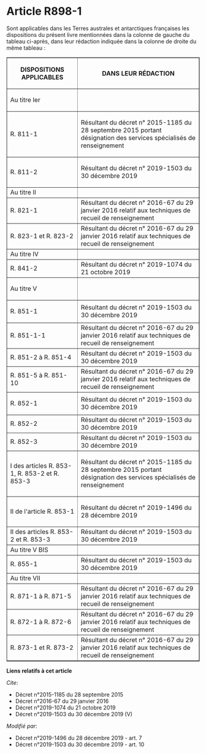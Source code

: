 # Article R898-1

Sont applicables dans les Terres australes et antarctiques françaises les dispositions du présent livre mentionnées dans la
colonne de gauche du tableau ci-après, dans leur rédaction indiquée dans la colonne de droite du même tableau : 

<table border="1">
  <tbody>
    <tr>
      <th>

DISPOSITIONS APPLICABLES </th>
      <th>

DANS LEUR RÉDACTION </th>
    </tr>
    <tr>
      <td align="left">

Au titre Ier </td>
      <td align="left">
    </td></tr>
    <tr>
      <td align="left">

R. 811-1 </td>
      <td>

Résultant du décret n° 2015-1185 du 28 septembre 2015 portant désignation des services spécialisés de renseignement </td>
    </tr>
    <tr>
      <td align="left">

R. 811-2 </td>
      <td>

Résultant du décret n° 2019-1503 du 30 décembre 2019
</td>
    </tr>
    <tr>
      <td>Au titre II </td>
      <td>
    </td></tr>
    <tr>
      <td>R. 821-1 </td>
      <td>Résultant du décret n° 2016-67 du 29 janvier 2016 relatif aux techniques de recueil de renseignement </td>
    </tr>
    <tr>
      <td>R. 823-1 et R. 823-2 </td>
      <td>Résultant du décret n° 2016-67 du 29 janvier 2016 relatif aux techniques de recueil de renseignement </td>
    </tr>
    <tr>
      <td>Au titre IV </td>
      <td>
    </td></tr>
    <tr>
      <td>R. 841-2 </td>
      <td>Résultant du décret n° 2019-1074 du 21 octobre 2019 
</td>
    </tr>
    <tr>
      <td align="left">

Au titre V </td>
      <td align="left">
    </td></tr>
    <tr>
      <td align="left">

R. 851-1 </td>
      <td>Résultant du décret n° 2019-1503 du 30 décembre 2019 </td>
    </tr>
    <tr>
      <td>R. 851-1-1 </td>
      <td>Résultant du décret n° 2016-67 du 29 janvier 2016 relatif aux techniques de recueil de renseignement </td>
    </tr>
    <tr>
      <td>R. 851-2 à R. 851-4 </td>
      <td>Résultant du décret n° 2019-1503 du 30 décembre 2019 </td>
    </tr>
    <tr>
      <td>R. 851-5 à R. 851-10 </td>
      <td>Résultant du décret n° 2016-67 du 29 janvier 2016 relatif aux techniques de recueil de renseignement </td>
    </tr>
    <tr>
      <td align="left">

R. 852-1 </td>
      <td>Résultant du décret n° 2019-1503 du 30 décembre 2019 </td>
    </tr>
    <tr>
      <td align="left">R. 852-2 </td>
      <td>Résultant du décret n° 2019-1503 du 30 décembre 2019 </td>
    </tr>
    <tr>
      <td align="left">R. 852-3 </td>
      <td>Résultant du décret n° 2019-1503 du 30 décembre 2019 </td>
    </tr>
    <tr>
      <td align="left">

I des articles R. 853-1, R. 853-2 et R. 853-3 </td>
      <td>

Résultant du décret n° 2015-1185 du 28 septembre 2015 portant désignation des services spécialisés de renseignement </td>
    </tr>
    <tr>
      <td align="left">

II de l'article R. 853-1 </td>
      <td>

Résultant du décret n° 2019-1496 du 28 décembre 2019 </td>
    </tr>
    <tr>
      <td align="left">II des articles R. 853-2 et R. 853-3 </td>
      <td>Résultant du décret n° 2019-1503 du 30 décembre 2019 </td>
    </tr>
    <tr>
      <td align="left">Au titre V BIS </td>
      <td>
    </td></tr>
    <tr>
      <td align="left">R. 855-1 </td>
      <td>Résultant du décret n° 2019-1503 du 30 décembre 2019 </td>
    </tr>
    <tr>
      <td>Au titre VII </td>
      <td>
    </td></tr>
    <tr>
      <td>R. 871-1 à R. 871-5 </td>
      <td>Résultant du décret n° 2016-67 du 29 janvier 2016 relatif aux techniques de recueil de renseignement </td>
    </tr>
    <tr>
      <td>R. 872-1 à R. 872-6 </td>
      <td>Résultant du décret n° 2016-67 du 29 janvier 2016 relatif aux techniques de recueil de renseignement </td>
    </tr>
    <tr>
      <td>R. 873-1 et R. 873-2 </td>
      <td>Résultant du décret n° 2016-67 du 29 janvier 2016 relatif aux techniques de recueil de renseignement</td>
    </tr>
  </tbody>
</table>

**Liens relatifs à cet article**

_Cite_:

  - Décret n°2015-1185 du 28 septembre 2015
  - Décret n°2016-67 du 29 janvier 2016
  - Décret n°2019-1074 du 21 octobre 2019
  - Décret n°2019-1503 du 30 décembre 2019 (V)

_Modifié par_:

  - Décret n°2019-1496 du 28 décembre 2019 - art. 7
  - Décret n°2019-1503 du 30 décembre 2019 - art. 10
